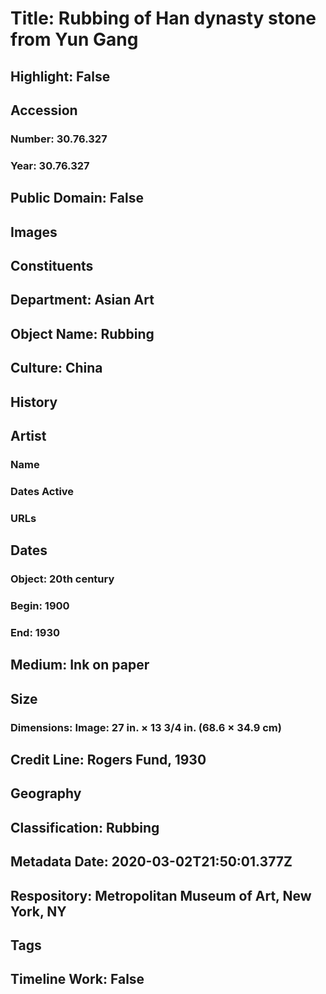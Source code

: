 # Title: Rubbing of Han dynasty stone from Yun Gang
## Highlight: False
## Accession
### Number: 30.76.327
### Year: 30.76.327
## Public Domain: False
## Images
## Constituents
## Department: Asian Art
## Object Name: Rubbing
## Culture: China
## History
## Artist
### Name
### Dates Active
### URLs
## Dates
### Object: 20th century
### Begin: 1900
### End: 1930
## Medium: Ink on paper
## Size
### Dimensions: Image: 27 in. × 13 3/4 in. (68.6 × 34.9 cm)
## Credit Line: Rogers Fund, 1930
## Geography
## Classification: Rubbing
## Metadata Date: 2020-03-02T21:50:01.377Z
## Respository: Metropolitan Museum of Art, New York, NY
## Tags
## Timeline Work: False